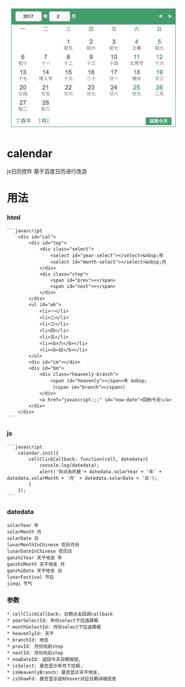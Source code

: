 ![mahua](WechatIMG1.jpeg)
# calendar
js日历控件
基于百度日历进行改造

# 用法
### html
	```javascript
        <div id="cal">
            <div id="top">
                <div class="select">
                    <select id="year-select"></select>&nbsp;年
                    <select id="month-select"></select>&nbsp;月
                </div>
                <div class="step">
                    <span id="prev"><</span>
                    <span id="next">></span>                               
                </div>
            </div>
            <ul id="wk">
                <li>一</li>
                <li>二</li>
                <li>三</li>
                <li>四</li>
                <li>五</li>
                <li><b>六</b></li>
                <li><b>日</b></li>
            </ul>
            <div id="cm"></div>
            <div id="bm">
                <div class="heavenly-branch">
                    <span id="heavenly"></span>年 &nbsp;
                    ［<span id="branch"></span>］
                </div>
                <a href="javascript:;;" id="now-date">回到今天</a>
            </div>
        </div>
    ```
### js
	```javascript
		calendar.init({
		    cellClickCallback: function(cell, datedata){
		        console.log(datedata);
		        alert('你点击的是'+ datedata.solarYear + '年' + datedata.solarMonth + '月' + datedata.solarDate + '日');        
		    }
		});
	```
### datedata

	solarYear 年
	solarMonth 月
	solarDate 日
	lunarMonthInChinese 农历月份
	lunarDateInChinese 农历日
	ganzhiYear 天干地支 年
	ganzhiMonth 天干地支 月
	ganzhiDate 天干地支 日
	lunarFestival 节日
	jieqi 节气

### 参数
    * cellClickCallback: 日期点击回调callback
    * yearSelectId: 年份select下拉选择框
    * monthSelectId: 月份select下拉选择框
    * heavenlyId: 天干
    * branchId: 地支
    * prevId: 月份向前step
    * nextId: 月份向后step
    * nowDateId: 返回今天日期按钮,
    * isSelect: 是否显示年月下拉框,
    * isHeavenlyBranch: 是否显示天干地支,
    * isShowFd: 是否显示鼠标hover对应日期详细信息

